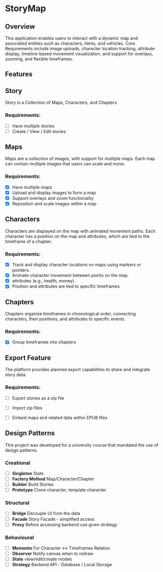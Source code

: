 # StoryMap

## Overview

This application enables users to interact with a dynamic map and associated
entities such as characters, items, and vehicles. Core Requirements include
image uploads, character location tracking, attribute display, timeline-based
movement visualization, and support for overlays, zooming, and flexible
timeframes.

## Features

## Story 
Story is a Collection of Maps, Characters, and Chapters

### Requirements:
- [ ] Have multiple stories
- [ ] Create / View / Edit stories

## Maps
Maps are a collection of images, with support for multiple maps. Each map can
contain multiple images that users can scale and move.

### Requirements:
- [x] Have multiple maps
- [x] Upload and display images to form a map
- [x] Support overlays and zoom functionality
- [x] Reposition and scale images within a map

## Characters
Characters are displayed on the map with animated movement paths. Each
character has a position on the map and attributes, which are tied to the
timeframe of a chapter.

### Requirements:
- [x] Track and display character locations on maps using markers or pointers.
- [x] Animate character movement between points on the map.
- [x] attributes (e.g., health, money).
- [x] Position and attributes are tied to specific timeframes 

## Chapters
Chapters organize timeframes in chronological order, connecting characters,
their positions, and attributes to specific events.

### Requirements:
- [x] Group timeframes into chapters

## Export Feature
The platform provides planned export capabilities to share and integrate story
data.

### Requirements:
- [ ] Export stories as a zip file
- [ ] Import zip files 
- [ ] Embed maps and related data within EPUB files


## Design Patterns
This project was developed for a university course that mandated the use of design 
patterns.

### Creational
- [ ] **Singleton** State
- [ ] **Factory Method** Map/Character/Chapter
- [ ] **Builder** Build Stories
- [ ] **Prototype** Clone character, template character

### Structural
- [ ] **Bridge** Decouple UI from the data
- [ ] **Facade** Story Facade - simplified access  
- [ ] **Proxy** Before accessing backend use given strategy

### Behavioural
- [ ] **Memento** For Character <-> Timeframes Relation
- [ ] **Observer** Notify canvas when to redraw  
- [ ] **State** view/edit/create modes  
- [ ] **Strategy** Backend API - Database / Local Storage  
